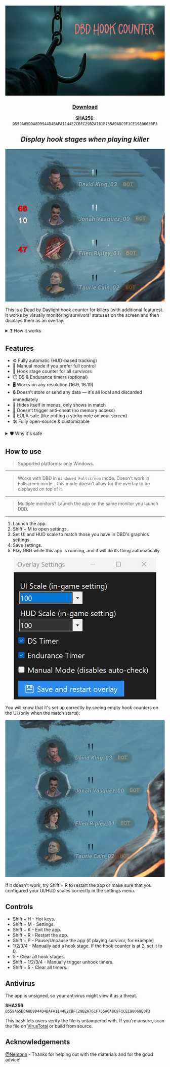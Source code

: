 ![banner](readme_images/banner.png)

<div align="center">

### [Download](https://github.com/olm1ghty/dbd-hook-counter/releases/download/1.1/DBD.Hook.Counter.zip)
**SHA256**: `D559A65DDA8D9944D4BAFA1144E2CBFC29B2A761F755A0A8C9F1CE198060E0F3`


## *Display hook stages when playing killer*
![ui example](readme_images/ui_example.png)

</div>

This is a Dead by Daylight hook counter for killers (with additional features). It works by visually monitoring survivors' statuses on the screen and then displays them as an overlay.

<details>
<summary>❓ How it works</summary>
It's a Windows Forms app made with C#. I'm using Emgu.CV library to monitor the HUD.

Mostly, it monitors survivors' portraits and the space around them. When it sees that the survivor is hooked, it adds a hook stage on the screen. When it sees that the survivor is unhooked, it adds a DS and off-hook Endurance timer on the screen (optional, can be switched off).
</details>

## Features
- ⚙️ Fully automatic (HUD-based tracking)
- 🧠 Manual mode if you prefer full control
- 🎯 Hook stage counter for all survivors
- ⏱️ DS & Endurance timers (optional)
- 🖥️ Works on any resolution (16:9, 16:10)
- 🔒 Doesn’t store or send any data — it's all local and discarded immediately
- 🧼 Hides itself in menus, only shows in match
- 🧩 Doesn’t trigger anti-cheat (no memory access)
- 🧾 EULA-safe (like putting a sticky note on your screen)
- 🛠️ Fully open-source & customizable

<details>
<summary>🛡️ Why it's safe</summary>

- No game files are modified
- No memory is read
- Doesn’t interact with DBD’s process
- Just an overlay that analyzes HUD pixels
</details>

## How to use
> Supported platforms: only Windows.
---
> Works with DBD in `Windowed Fullscreen` mode. Doesn't work in Fullscreen mode - this mode doesn't allow for the overlay to be displayed on top of it.
---
> Multiple monitors? Launch the app on the same monitor you launch DBD.
---

1. Launch the app.
2. Shift + M to open settings.
3. Set UI and HUD scale to match those you have in DBD's graphics settings.
4. Save settings.
5. Play DBD while this app is running, and it will do its thing automatically.

<div align="center">

![settings](readme_images/settings.png)

</div>

You will know that it's set up correctly by seeing empty hook counters on the UI (only when the match starts):

<div align="center">
    
![ui on](readme_images/ui_on.png)

</div>

If it doesn't work, try Shift + R to restart the app or make sure that you configured your UI/HUD scales correctly in the settings menu.

## Controls
- Shift + H - Hot keys.
- Shift + M - Settings.
- Shift + K - Exit the app.
- Shift + R - Restart the app.
- Shift + P - Pause/Unpause the app (if playing survivor, for example)
- 1/2/3/4 - Manually add a hook stage. If the hook counter is at 2, set it to 0.
- 5 - Clear all hook stages.
- Shift + 1/2/3/4 - Manually trigger unhook timers.
- Shift + 5 - Clear all timers.

## Antivirus
The app is unsigned, so your antivirus might view it as a threat.

**SHA256**: `D559A65DDA8D9944D4BAFA1144E2CBFC29B2A761F755A0A8C9F1CE198060E0F3`

This hash lets users verify the file is untampered with. If you’re unsure, scan the file on [VirusTotal](https://virustotal.com/) or build from source.

## Acknowledgements
[@Nemonn](https://github.com/nemonn) - Thanks for helping out with the materials and for the good advice!